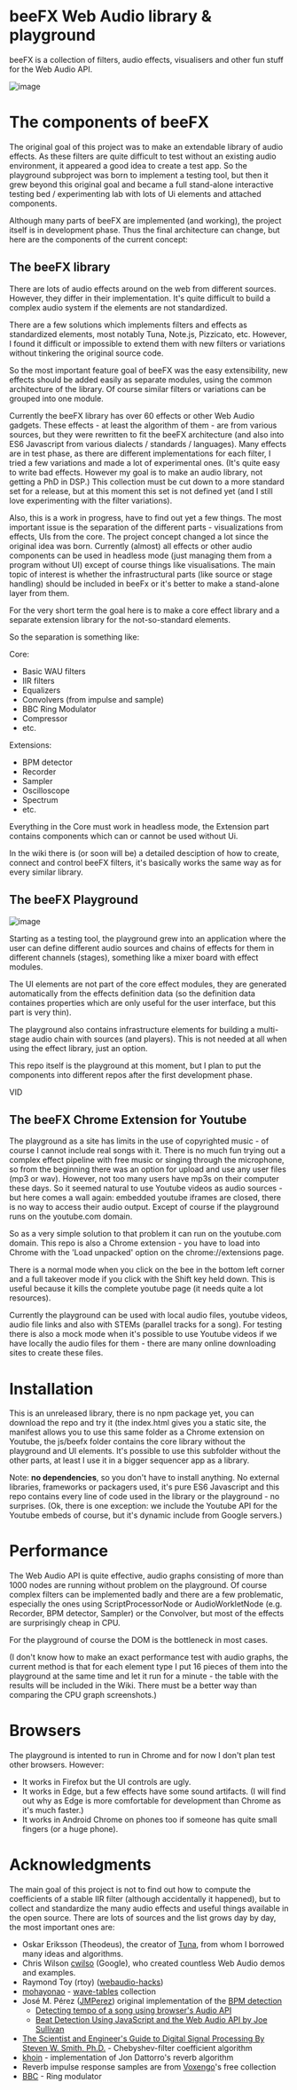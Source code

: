 # beeFX Web Audio library & playground

beeFX is a collection of filters, audio effects, visualisers and other fun stuff for the Web Audio API.

![image](https://github.com/setalosas/beefx/blob/main/doc/dem8.jpg)

# The components of beeFX

The original goal of this project was to make an extendable library of audio effects. As these filters are quite difficult to test without an existing audio environment, it appeared a good idea to create a test app. So the playground subproject was born to implement a testing tool, but then it grew beyond this original goal and became a full stand-alone interactive testing bed / experimenting lab with lots of Ui elements and attached components.

Although many parts of beeFX are implemented (and working), the project itself is in development phase. Thus the final architecture can change, but here are the components of the current concept:

## The beeFX library

There are lots of audio effects around on the web from different sources. However, they differ in their implementation. It's quite difficult to build a complex audio system if the elements are not standardized.

There are a few solutions which implements filters and effects as standardized elements, most notably Tuna, Note.js, Pizzicato, etc. However, I found it difficult or impossible to extend them with new filters or variations without tinkering the original source code.

So the most important feature goal of beeFX was the easy extensibility, new effects should be added easily as separate modules, using the common architecture of the library. Of course similar filters or variations can be grouped into one module.

Currently the beeFX library has over 60 effects or other Web Audio gadgets. These effects - at least the algorithm of them - are from various sources, but they were rewritten to fit the beeFX architecture (and also into ES6 Javascript from various dialects / standards / languages). Many effects are in test phase, as there are different implementations for each filter, I tried a few variations and made a lot of experimental ones. (It's quite easy to write bad effects. However my goal is to make an audio library, not getting a PhD in DSP.) This collection must be cut down to a more standard set for a release, but at this moment this set is not defined yet (and I still love experimenting with the filter variations).

Also, this is a work in progress, have to find out yet a few things. The most important issue is the separation of the different parts - visualizations from effects, UIs from the core. The project concept changed a lot since the original idea was born. Currently (almost) all effects or other audio components can be used in headless mode (just managing them from a program without UI) except of course things like visualisations. The main topic of interest is whether the infrastructural parts (like source or stage handling) should be included in beeFx or it's better to make a stand-alone layer from them.

For the very short term the goal here is to make a core effect library and a separate extension library for the not-so-standard elements.

So the separation is something like:

Core:
* Basic WAU filters
* IIR filters
* Equalizers
* Convolvers (from impulse and sample)
* BBC Ring Modulator
* Compressor
* etc.

Extensions:
* BPM detector
* Recorder
* Sampler
* Oscilloscope
* Spectrum
* etc.

Everything in the Core must work in headless mode, the Extension part contains components which can or cannot be used without Ui.

In the wiki there is (or soon will be) a detailed desciption of how to create, connect and control beeFX filters, it's basically works the same way as for every similar library.

## The beeFX Playground

![image](https://github.com/setalosas/beefx/blob/main/doc/golem.jpg)

Starting as a testing tool, the playground grew into an application where the user can define different audio sources and chains of effects for them in different channels (stages), something like a mixer board with effect modules.

The UI elements are not part of the core effect modules, they are generated automatically from the effects definition data (so the definition data containes properties which are only useful for the user interface, but this part is very thin).

The playground also contains infrastructure elements for building a multi-stage audio chain with sources (and players). This is not needed at all when using the effect library, just an option.

This repo itself is the playground at this moment, but I plan to put the components into different repos after the first development phase.

VID

## The beeFX Chrome Extension for Youtube

The playground as a site has limits in the use of copyrighted music - of course I cannot include real songs with it. There is no much fun trying out a complex effect pipeline with free music or singing through the microphone, so from the beginning there was an option for upload and use any user files (mp3 or wav). However, not too many users have mp3s on their computer these days. So it seemed natural to use Youtube videos as audio sources - but here comes a wall again: embedded youtube iframes are closed, there is no way to access their audio output. Except of course if the playground runs on the youtube.com domain.

So as a very simple solution to that problem it can run on the youtube.com domain. This repo is also a Chrome extension - you have to load into Chrome with the 'Load unpacked' option on the chrome://extensions page.

There is a normal mode when you click on the bee in the bottom left corner and a full takeover mode if you click with the Shift key held down. This is useful because it kills the complete youtube page (it needs quite a lot resources).

Currently the playground can be used with local audio files, youtube videos, audio file links and also with STEMs (parallel tracks for a song). For testing there is also a mock mode when it's possible to use Youtube videos if we have locally the audio files for them - there are many online downloading sites to create these files. 

# Installation

This is an unreleased library, there is no npm package yet, you can download the repo and try it (the index.html gives you a static site, the manifest allows you to use this same folder as a Chrome extension on Youtube, the js/beefx folder contains the core library without the playground and UI elements. It's possible to use this subfolder without the other parts, at least I use it in a bigger sequencer app as a library.

Note: **no dependencies**, so you don't have to install anything. No external libraries, frameworks or packagers used, it's pure ES6 Javascript and this repo contains every line of code used in the library or the playground - no surprises. (Ok, there is one exception: we include the Youtube API for the Youtube embeds of course, but it's dynamic include from Google servers.)

# Performance

The Web Audio API is quite effective, audio graphs consisting of more than 1000 nodes are running without problem on the playground. Of course complex filters can be implemented badly and there are a few problematic, especially the ones using ScriptProcessorNode or AudioWorkletNode (e.g. Recorder, BPM detector, Sampler) or the Convolver, but most of the effects are surprisingly cheap in CPU.

For the playground of course the DOM is the bottleneck in most cases.

(I don't know how to make an exact performance test with audio graphs, the current method is that for each element type I put 16 pieces of them into the playground at the same time and let it run for a minute - the table with the results will be included in the Wiki. There must be a better way than comparing the CPU graph screenshots.)

# Browsers

The playground is intented to run in Chrome and for now I don't plan test other browsers. However:
* It works in Firefox but the UI controls are ugly.
* It works in Edge, but a few effects have some sound artifacts. (I will find out why as Edge is more comfortable for development than Chrome as it's much faster.)
* It works in Android Chrome on phones too if someone has quite small fingers (or a huge phone).

# Acknowledgments

The main goal of this project is not to find out how to compute the coefficients of a stable IIR filter (although accidentally it happened), but to collect and standardize the many audio effects and useful things available in the open source. There are lots of sources and the list grows day by day, the most important ones are:

* Oskar Eriksson (Theodeus), the creator of [Tuna](https://github.com/Theodeus/tuna), from whom I borrowed many ideas and algorithms.
* Chris Wilson [cwilso](https://github.com/cwilso) (Google), who created countless Web Audio demos and examples.
* Raymond Toy (rtoy) ([webaudio-hacks](https://github.com/rtoy/webaudio-hacks))
* [mohayonao](https://github.com/mohayonao) - [wave-tables](https://github.com/mohayonao/wave-tables) collection
* José M. Pérez ([JMPerez](https://github.com/JMPerez)) original implementation of the [BPM detection](https://github.com/JMPerez/beats-audio-api)
  * [Detecting tempo of a song using browser's Audio API](https://jmperezperez.com/bpm-detection-javascript/)   
  * [Beat Detection Using JavaScript and the Web Audio API by Joe Sullivan](http://joesul.li/van/beat-detection-using-web-audio/)
* [The Scientist and Engineer's Guide to Digital Signal Processing By Steven W. Smith, Ph.D.](http://www.dspguide.com/) - Chebyshev-filter coefficient algorithm
* [khoin](https://github.com/khoin) - implementation of Jon Dattorro's reverb algorithm
* Reverb impulse response samples are from [Voxengo](https://www.voxengo.com/impulses/)'s free collection 
* [BBC](https://github.com/bbc/webaudio.prototyping.bbc.co.uk/blob/master/src/ring-modulator.coffee) - Ring modulator
